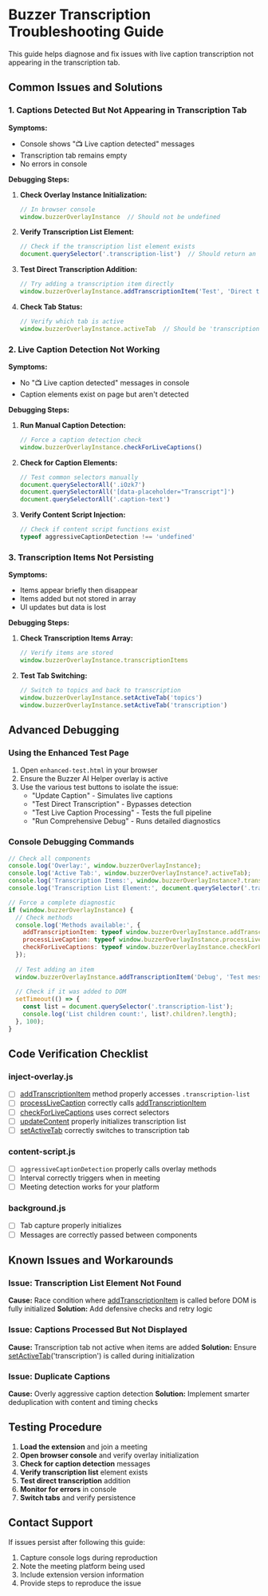 # Buzzer Transcription Troubleshooting Guide

This guide helps diagnose and fix issues with live caption transcription not appearing in the transcription tab.

## Common Issues and Solutions

### 1. Captions Detected But Not Appearing in Transcription Tab

**Symptoms:**
- Console shows "📺 Live caption detected" messages
- Transcription tab remains empty
- No errors in console

**Debugging Steps:**

1. **Check Overlay Instance Initialization:**
   ```javascript
   // In browser console
   window.buzzerOverlayInstance  // Should not be undefined
   ```

2. **Verify Transcription List Element:**
   ```javascript
   // Check if the transcription list element exists
   document.querySelector('.transcription-list')  // Should return an element
   ```

3. **Test Direct Transcription Addition:**
   ```javascript
   // Try adding a transcription item directly
   window.buzzerOverlayInstance.addTranscriptionItem('Test', 'Direct test message', 'interviewer')
   ```

4. **Check Tab Status:**
   ```javascript
   // Verify which tab is active
   window.buzzerOverlayInstance.activeTab  // Should be 'transcription'
   ```

### 2. Live Caption Detection Not Working

**Symptoms:**
- No "📺 Live caption detected" messages in console
- Caption elements exist on page but aren't detected

**Debugging Steps:**

1. **Run Manual Caption Detection:**
   ```javascript
   // Force a caption detection check
   window.buzzerOverlayInstance.checkForLiveCaptions()
   ```

2. **Check for Caption Elements:**
   ```javascript
   // Test common selectors manually
   document.querySelectorAll('.iOzk7')
   document.querySelectorAll('[data-placeholder="Transcript"]')
   document.querySelectorAll('.caption-text')
   ```

3. **Verify Content Script Injection:**
   ```javascript
   // Check if content script functions exist
   typeof aggressiveCaptionDetection !== 'undefined'
   ```

### 3. Transcription Items Not Persisting

**Symptoms:**
- Items appear briefly then disappear
- Items added but not stored in array
- UI updates but data is lost

**Debugging Steps:**

1. **Check Transcription Items Array:**
   ```javascript
   // Verify items are stored
   window.buzzerOverlayInstance.transcriptionItems
   ```

2. **Test Tab Switching:**
   ```javascript
   // Switch to topics and back to transcription
   window.buzzerOverlayInstance.setActiveTab('topics')
   window.buzzerOverlayInstance.setActiveTab('transcription')
   ```

## Advanced Debugging

### Using the Enhanced Test Page

1. Open `enhanced-test.html` in your browser
2. Ensure the Buzzer AI Helper overlay is active
3. Use the various test buttons to isolate the issue:
   - "Update Caption" - Simulates live captions
   - "Test Direct Transcription" - Bypasses detection
   - "Test Live Caption Processing" - Tests the full pipeline
   - "Run Comprehensive Debug" - Runs detailed diagnostics

### Console Debugging Commands

```javascript
// Check all components
console.log('Overlay:', window.buzzerOverlayInstance);
console.log('Active Tab:', window.buzzerOverlayInstance?.activeTab);
console.log('Transcription Items:', window.buzzerOverlayInstance?.transcriptionItems?.length);
console.log('Transcription List Element:', document.querySelector('.transcription-list'));

// Force a complete diagnostic
if (window.buzzerOverlayInstance) {
  // Check methods
  console.log('Methods available:', {
    addTranscriptionItem: typeof window.buzzerOverlayInstance.addTranscriptionItem,
    processLiveCaption: typeof window.buzzerOverlayInstance.processLiveCaption,
    checkForLiveCaptions: typeof window.buzzerOverlayInstance.checkForLiveCaptions
  });
  
  // Test adding an item
  window.buzzerOverlayInstance.addTranscriptionItem('Debug', 'Test message', 'interviewer');
  
  // Check if it was added to DOM
  setTimeout(() => {
    const list = document.querySelector('.transcription-list');
    console.log('List children count:', list?.children?.length);
  }, 100);
}
```

## Code Verification Checklist

### inject-overlay.js
- [ ] [addTranscriptionItem](file:///g:/buzzer_extc/ai-helper-window/inject-overlay.js#L234-L267) method properly accesses `.transcription-list`
- [ ] [processLiveCaption](file:///g:/buzzer_extc/ai-helper-window/inject-overlay.js#L1568-L1591) correctly calls [addTranscriptionItem](file:///g:/buzzer_extc/ai-helper-window/inject-overlay.js#L234-L267)
- [ ] [checkForLiveCaptions](file:///g:/buzzer_extc/ai-helper-window/inject-overlay.js#L1526-L1566) uses correct selectors
- [ ] [updateContent](file:///g:/buzzer_extc/ai-helper-window/inject-overlay.js#L486-L531) properly initializes transcription list
- [ ] [setActiveTab](file:///g:/buzzer_extc/ai-helper-window/inject-overlay.js#L462-L484) correctly switches to transcription tab

### content-script.js
- [ ] `aggressiveCaptionDetection` properly calls overlay methods
- [ ] Interval correctly triggers when in meeting
- [ ] Meeting detection works for your platform

### background.js
- [ ] Tab capture properly initializes
- [ ] Messages are correctly passed between components

## Known Issues and Workarounds

### Issue: Transcription List Element Not Found
**Cause:** Race condition where [addTranscriptionItem](file:///g:/buzzer_extc/ai-helper-window/inject-overlay.js#L234-L267) is called before DOM is fully initialized
**Solution:** Add defensive checks and retry logic

### Issue: Captions Processed But Not Displayed
**Cause:** Transcription tab not active when items are added
**Solution:** Ensure [setActiveTab](file:///g:/buzzer_extc/ai-helper-window/inject-overlay.js#L462-L484)('transcription') is called during initialization

### Issue: Duplicate Captions
**Cause:** Overly aggressive caption detection
**Solution:** Implement smarter deduplication with content and timing checks

## Testing Procedure

1. **Load the extension** and join a meeting
2. **Open browser console** and verify overlay initialization
3. **Check for caption detection** messages
4. **Verify transcription list** element exists
5. **Test direct transcription** addition
6. **Monitor for errors** in console
7. **Switch tabs** and verify persistence

## Contact Support

If issues persist after following this guide:
1. Capture console logs during reproduction
2. Note the meeting platform being used
3. Include extension version information
4. Provide steps to reproduce the issue